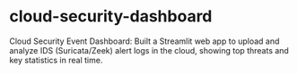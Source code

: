 # cloud-security-dashboard
Cloud Security Event Dashboard: Built a Streamlit web app to upload and analyze IDS (Suricata/Zeek) alert logs in the cloud, showing top threats and key statistics in real time.

